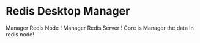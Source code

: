 # Redis Desktop Manager
Manager Redis Node ! Manager Redis Server ! Core is Manager the data in redis node!
